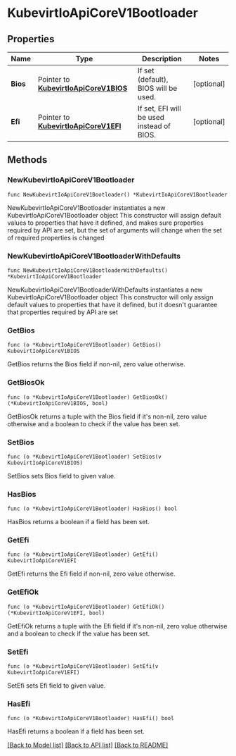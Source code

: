 # KubevirtIoApiCoreV1Bootloader

## Properties

Name | Type | Description | Notes
------------ | ------------- | ------------- | -------------
**Bios** | Pointer to [**KubevirtIoApiCoreV1BIOS**](KubevirtIoApiCoreV1BIOS.md) | If set (default), BIOS will be used. | [optional] 
**Efi** | Pointer to [**KubevirtIoApiCoreV1EFI**](KubevirtIoApiCoreV1EFI.md) | If set, EFI will be used instead of BIOS. | [optional] 

## Methods

### NewKubevirtIoApiCoreV1Bootloader

`func NewKubevirtIoApiCoreV1Bootloader() *KubevirtIoApiCoreV1Bootloader`

NewKubevirtIoApiCoreV1Bootloader instantiates a new KubevirtIoApiCoreV1Bootloader object
This constructor will assign default values to properties that have it defined,
and makes sure properties required by API are set, but the set of arguments
will change when the set of required properties is changed

### NewKubevirtIoApiCoreV1BootloaderWithDefaults

`func NewKubevirtIoApiCoreV1BootloaderWithDefaults() *KubevirtIoApiCoreV1Bootloader`

NewKubevirtIoApiCoreV1BootloaderWithDefaults instantiates a new KubevirtIoApiCoreV1Bootloader object
This constructor will only assign default values to properties that have it defined,
but it doesn't guarantee that properties required by API are set

### GetBios

`func (o *KubevirtIoApiCoreV1Bootloader) GetBios() KubevirtIoApiCoreV1BIOS`

GetBios returns the Bios field if non-nil, zero value otherwise.

### GetBiosOk

`func (o *KubevirtIoApiCoreV1Bootloader) GetBiosOk() (*KubevirtIoApiCoreV1BIOS, bool)`

GetBiosOk returns a tuple with the Bios field if it's non-nil, zero value otherwise
and a boolean to check if the value has been set.

### SetBios

`func (o *KubevirtIoApiCoreV1Bootloader) SetBios(v KubevirtIoApiCoreV1BIOS)`

SetBios sets Bios field to given value.

### HasBios

`func (o *KubevirtIoApiCoreV1Bootloader) HasBios() bool`

HasBios returns a boolean if a field has been set.

### GetEfi

`func (o *KubevirtIoApiCoreV1Bootloader) GetEfi() KubevirtIoApiCoreV1EFI`

GetEfi returns the Efi field if non-nil, zero value otherwise.

### GetEfiOk

`func (o *KubevirtIoApiCoreV1Bootloader) GetEfiOk() (*KubevirtIoApiCoreV1EFI, bool)`

GetEfiOk returns a tuple with the Efi field if it's non-nil, zero value otherwise
and a boolean to check if the value has been set.

### SetEfi

`func (o *KubevirtIoApiCoreV1Bootloader) SetEfi(v KubevirtIoApiCoreV1EFI)`

SetEfi sets Efi field to given value.

### HasEfi

`func (o *KubevirtIoApiCoreV1Bootloader) HasEfi() bool`

HasEfi returns a boolean if a field has been set.


[[Back to Model list]](../README.md#documentation-for-models) [[Back to API list]](../README.md#documentation-for-api-endpoints) [[Back to README]](../README.md)


